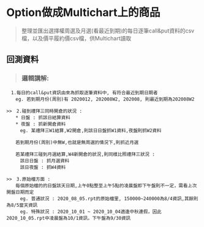 # Option做成Multichart上的商品
>整理並匯出選擇權周選及月選(看最近到期)的每日逐筆call&amp;put資料的csv檔，以及價平履約價csv檔，供Multichart讀取  

## 回測資料  
>### 邏輯講解:
```
　1.每日的call&put資訊由來為抓取逐筆資料中, 有符合最近到期日期者  
　　eg. 若到期月份(周別)有 2020012, 202008W2, 202008, 則最近到期為202008W2  
```
```
>>　2.碰到禮拜三同時開倉的狀況 :   
　　* 日盤 : 抓該日結算資料  
　　* 夜盤 : 抓新開倉資料  
　　　eg. 某禮拜三W1結算,W2開倉,則該日日盤抓W1資料,夜盤則抓W2資料  
	  
　　若到期月份(周別)中無W,也就是無周選的情況下,則抓近月選  
  
　　若某禮拜三碰到月選結算,W4新開倉的狀況,則同樣比照禮拜三狀況 :  
　　　該日日盤 : 抓月選資料  
　　　該日夜盤 : 抓W4資料  
```
```
>>　3.原始檔方面 :  
　　每個原始檔的的日盤該天日期,上午0點整至上午5點的凌晨盤即下午盤則不一定，需看上次開盤日期而定  
　　　eg. 普通狀況 : 2020_08_05.rpt的原始檔里, 150000~240000為8/4資訊,其餘則為8/5當天資訊
　　　eg. 特殊狀況 : 2020_10_01 ~ 2020_10_04適逢中秋連假，因此2020_10_05.rpt中凌晨盤為10/1資訊，下午盤為9/30資訊
```
